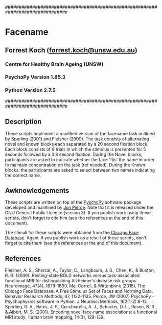 ###############################################################################
# Facename
## Forrest Koch (forrest.koch@unsw.edu.au)
### Centre for Healthy Brain Ageing (UNSW)
### PsychoPy Version 1.85.3
### Python Version 2.7.5
###############################################################################

## Description
These scripts implement a modified version of the facename task outlined by Sperling (2001) and 
Fleisher (2009).  The task consists of alternating novel and known blocks each separated by a
20 second fixation block.  Each block consists of 6 trials in which the stimulus is presented for
5 seconds followed by a 0.8 second fixation.  During the Novel blocks, participants are asked
to indicate whether the face 'fits' the name in order to maintain concentration on the task 
(ref needed).  During the Known blocks, the participants are asked to select between two names
indicating the correct name.

## Awknowledgements
These scripts are written on top of the [PyschoPy](http://psychopy.org/index.html) software 
package developed and maintined by [Jon Pierce](https://github.com/peircej).  Note that it is
released under the GNU General Public License (version 3).  If you publish work using these
scripts, don't forget to cite him (see the references at the end of this document).

The stimuli for these scripts were obtained from the 
[Chicago Face Database](http://faculty.chicagobooth.edu/bernd.wittenbrink/cfd/index.html).
Again, if you publish work as a result of these scripts, don't forget to cite them (see the
references at the end of this document).

## References
Fleisher, A. S., Sherzai, A., Taylor, C., Langbaum, J. B., Chen, K., & Buxton, R. B. (2009). Resting-state BOLD networks versus task-associated functional MRI for distinguishing Alzheimer's disease risk groups. Neuroimage, 47(4), 1678-1690.
Ma, Correll, & Wittenbrink (2015). The Chicago Face Database: A Free Stimulus Set of Faces and Norming Data. Behavior Research Methods, 47, 1122-1135.
Peirce, JW (2007) PsychoPy - Psychophysics software in Python. J Neurosci Methods, 162(1-2):8-13
Sperling, R. A., Bates, J. F., Cocchiarella, A. J., Schacter, D. L., Rosen, B. R., & Albert, M. S. (2001). Encoding novel face‐name associations: a functional MRI study. Human brain mapping, 14(3), 129-139.
